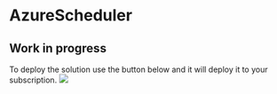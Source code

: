 # AzureScheduler

## Work in progress 

To deploy the solution use the button below and it will deploy it to your subscription.
<a href="https://portal.azure.com/#create/Microsoft.Template/uri/https%3A%2F%2Fraw.githubusercontent.com%2Fstefanrothnet%2FAzureScheduler%2Fmaster%2Fazuredeploy.json" target="_blank">  <img src="http://azuredeploy.net/deploybutton.png"/></a>


